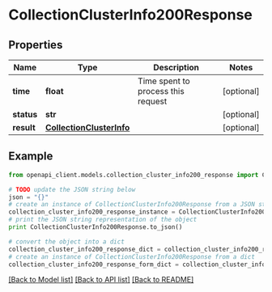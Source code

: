 # CollectionClusterInfo200Response


## Properties
Name | Type | Description | Notes
------------ | ------------- | ------------- | -------------
**time** | **float** | Time spent to process this request | [optional] 
**status** | **str** |  | [optional] 
**result** | [**CollectionClusterInfo**](CollectionClusterInfo.md) |  | [optional] 

## Example

```python
from openapi_client.models.collection_cluster_info200_response import CollectionClusterInfo200Response

# TODO update the JSON string below
json = "{}"
# create an instance of CollectionClusterInfo200Response from a JSON string
collection_cluster_info200_response_instance = CollectionClusterInfo200Response.from_json(json)
# print the JSON string representation of the object
print CollectionClusterInfo200Response.to_json()

# convert the object into a dict
collection_cluster_info200_response_dict = collection_cluster_info200_response_instance.to_dict()
# create an instance of CollectionClusterInfo200Response from a dict
collection_cluster_info200_response_form_dict = collection_cluster_info200_response.from_dict(collection_cluster_info200_response_dict)
```
[[Back to Model list]](../README.md#documentation-for-models) [[Back to API list]](../README.md#documentation-for-api-endpoints) [[Back to README]](../README.md)


